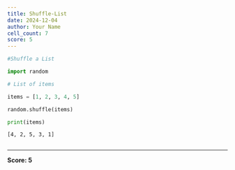 ```yaml
---
title: Shuffle-List
date: 2024-12-04
author: Your Name
cell_count: 7
score: 5
---
```


```python
#Shuffle a List
```


```python
import random
```


```python
# List of items
```


```python
items = [1, 2, 3, 4, 5]
```


```python
random.shuffle(items)
```


```python
print(items)
```

    [4, 2, 5, 3, 1]



```python

```


---
**Score: 5**
